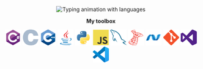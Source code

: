 <!-- Animated header: programming languages (works on GitHub) -->
<p align="center">
  <img src="https://readme-typing-svg.demolab.com?font=Fira+Code&weight=700&size=30&duration=2000&pause=200&center=true&vCenter=true&width=1000&color=FF4DA6&lines=C%23+•+C%2B%2B+•+Java+•+Python+•+JavaScript+•+SQL;AI+%7C+Databases+%7C+.NET+Desktop%2FWeb" alt="Typing animation with languages" />
</p>

<!-- Static icons row (GitHub doesn't animate marquee) -->
<p align="center"><b>My toolbox</b></p>
<p align="center">
  <img src="https://raw.githubusercontent.com/devicons/devicon/master/icons/csharp/csharp-original.svg" height="42" alt="C#" />
  <img src="https://raw.githubusercontent.com/devicons/devicon/master/icons/c/c-original.svg" height="42" alt="C" />
  <img src="https://raw.githubusercontent.com/devicons/devicon/master/icons/cplusplus/cplusplus-original.svg" height="42" alt="C++" />
  <img src="https://raw.githubusercontent.com/devicons/devicon/master/icons/java/java-original.svg" height="42" alt="Java" />
  <img src="https://raw.githubusercontent.com/devicons/devicon/master/icons/python/python-original.svg" height="42" alt="Python" />
  <img src="https://raw.githubusercontent.com/devicons/devicon/master/icons/javascript/javascript-original.svg" height="42" alt="JavaScript" />
  <img src="https://raw.githubusercontent.com/devicons/devicon/master/icons/mysql/mysql-original.svg" height="42" alt="MySQL" />
  <img src="https://raw.githubusercontent.com/devicons/devicon/master/icons/microsoftsqlserver/microsoftsqlserver-plain.svg" height="42" alt="SQL Server" />
  <img src="https://raw.githubusercontent.com/devicons/devicon/master/icons/dot-net/dot-net-original.svg" height="42" alt=".NET" />
  <img src="https://raw.githubusercontent.com/devicons/devicon/master/icons/git/git-original.svg" height="42" alt="Git" />
  <img src="https://raw.githubusercontent.com/devicons/devicon/master/icons/visualstudio/visualstudio-plain.svg" height="42" alt="Visual Studio" />
  <img src="https://raw.githubusercontent.com/devicons/devicon/master/icons/vscode/vscode-original.svg" height="42" alt="VS Code" />
</p>
